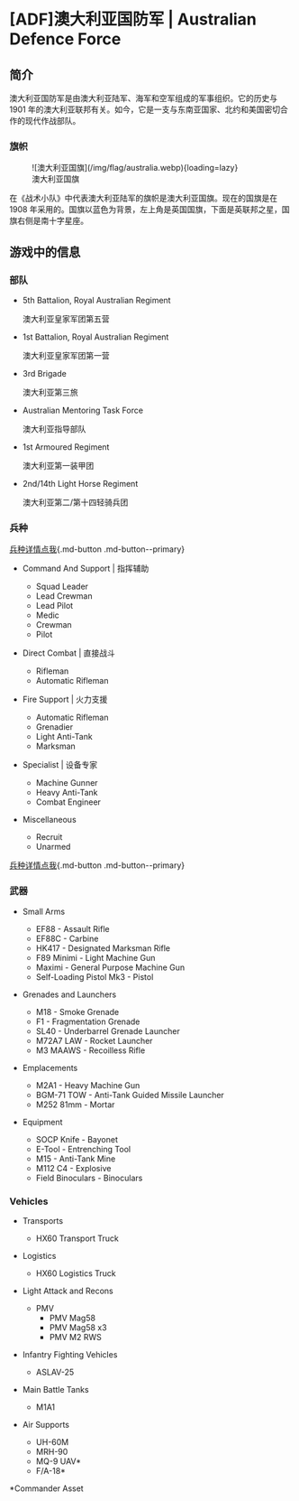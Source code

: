 # [ADF]澳大利亚国防军 | Australian Defence Force

## 简介

澳大利亚国防军是由澳大利亚陆军、海军和空军组成的军事组织。它的历史与 1901 年的澳大利亚联邦有关。如今，它是一支与东南亚国家、北约和美国密切合作的现代作战部队。

### 旗帜

<figure markdown>
  ![澳大利亚国旗](/img/flag/australia.webp){loading=lazy}
  <figcaption>澳大利亚国旗</figcaption>
</figure>

在《战术小队》中代表澳大利亚陆军的旗帜是澳大利亚国旗。现在的国旗是在 1908 年采用的。国旗以蓝色为背景，左上角是英国国旗，下面是英联邦之星，国旗右侧是南十字星座。

## 游戏中的信息

### 部队

- 5th Battalion, Royal Australian Regiment

    澳大利亚皇家军团第五营

- 1st Battalion, Royal Australian Regiment

    澳大利亚皇家军团第一营

- 3rd Brigade

    澳大利亚第三旅

- Australian Mentoring Task Force

    澳大利亚指导部队

- 1st Armoured Regiment

    澳大利亚第一装甲团

- 2nd/14th Light Horse Regiment

    澳大利亚第二/第十四轻骑兵团

### 兵种

[兵种详情点我](./kit){.md-button .md-button--primary}

- Command And Support | 指挥辅助

    - Squad Leader
    - Lead Crewman
    - Lead Pilot
    - Medic
    - Crewman
    - Pilot

- Direct Combat | 直接战斗

    - Rifleman
    - Automatic Rifleman

- Fire Support | 火力支援

    - Automatic Rifleman
    - Grenadier
    - Light Anti-Tank
    - Marksman

- Specialist | 设备专家

    - Machine Gunner
    - Heavy Anti-Tank
    - Combat Engineer

- Miscellaneous

    - Recruit
    - Unarmed

[兵种详情点我](./kit){.md-button .md-button--primary}

### 武器

- Small Arms

    - EF88 - Assault Rifle
    - EF88C - Carbine
    - HK417 - Designated Marksman Rifle
    - F89 Minimi - Light Machine Gun
    - Maximi - General Purpose Machine Gun
    - Self-Loading Pistol Mk3 - Pistol

- Grenades and Launchers

    - M18 - Smoke Grenade
    - F1 - Fragmentation Grenade
    - SL40 - Underbarrel Grenade Launcher
    - M72A7 LAW - Rocket Launcher
    - M3 MAAWS - Recoilless Rifle

- Emplacements

    - M2A1 - Heavy Machine Gun
    - BGM-71 TOW - Anti-Tank Guided Missile Launcher
    - M252 81mm - Mortar

- Equipment

    - SOCP Knife - Bayonet
    - E-Tool - Entrenching Tool
    - M15 - Anti-Tank Mine
    - M112 C4 - Explosive
    - Field Binoculars - Binoculars

### Vehicles

- Transports

    - HX60 Transport Truck

- Logistics

    - HX60 Logistics Truck

- Light Attack and Recons

    - PMV
        - PMV Mag58
        - PMV Mag58 x3
        - PMV M2 RWS

- Infantry Fighting Vehicles

    - ASLAV-25

- Main Battle Tanks

    - M1A1

- Air Supports

    - UH-60M
    - MRH-90
    - MQ-9 UAV*
    - F/A-18*

*Commander Asset 